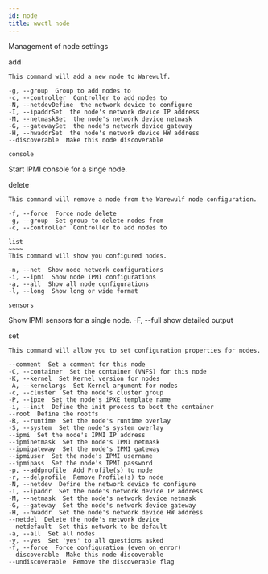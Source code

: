 ```yaml
---
id: node
title: wwctl node
---
```


Management of node settings

add
~~~
This command will add a new node to Warewulf.

-g, --group  Group to add nodes to
-c, --controller  Controller to add nodes to
-N, --netdevDefine  the network device to configure
-I, --ipaddrSet  the node's network device IP address
-M, --netmaskSet  the node's network device netmask
-G, --gatewaySet  the node's network device gateway
-H, --hwaddrSet  the node's network device HW address
--discoverable  Make this node discoverable

console
~~~~~~~
Start IPMI console for a singe node.

delete
~~~~~~
This command will remove a node from the Warewulf node configuration.

-f, --force  Force node delete
-g, --group  Set group to delete nodes from
-c, --controller  Controller to add nodes to

list
~~~~
This command will show you configured nodes.

-n, --net  Show node network configurations
-i, --ipmi  Show node IPMI configurations
-a, --all  Show all node configurations
-l, --long  Show long or wide format

sensors
~~~~~~~
Show IPMI sensors for a single node.
-F, --full  show detailed output

set
~~~
This command will allow you to set configuration properties for nodes.

--comment  Set a comment for this node
-C, --container  Set the container (VNFS) for this node
-K, --kernel  Set Kernel version for nodes
-A, --kernelargs  Set Kernel argument for nodes
-c, --cluster  Set the node's cluster group
-P, --ipxe  Set the node's iPXE template name
-i, --init  Define the init process to boot the container
--root  Define the rootfs
-R, --runtime  Set the node's runtime overlay
-S, --system  Set the node's system overlay
--ipmi  Set the node's IPMI IP address
--ipminetmask  Set the node's IPMI netmask
--ipmigateway  Set the node's IPMI gateway
--ipmiuser  Set the node's IPMI username
--ipmipass  Set the node's IPMI password
-p, --addprofile  Add Profile(s) to node
-r, --delprofile  Remove Profile(s) to node
-N, --netdev  Define the network device to configure
-I, --ipaddr  Set the node's network device IP address
-M, --netmask  Set the node's network device netmask
-G, --gateway  Set the node's network device gateway
-H, --hwaddr  Set the node's network device HW address
--netdel  Delete the node's network device
--netdefault  Set this network to be default
-a, --all  Set all nodes
-y, --yes  Set 'yes' to all questions asked
-f, --force  Force configuration (even on error)
--discoverable  Make this node discoverable
--undiscoverable  Remove the discoverable flag

